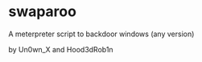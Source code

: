 swaparoo
========

A meterpreter script to backdoor windows (any version)

by Un0wn_X and Hood3dRob1n
